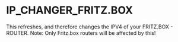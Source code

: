 # IP_CHANGER_FRITZ.BOX
This refreshes, and therefore changes the IPV4 of your FRITZ.BOX - ROUTER. Note: Only Fritz.box routers will be affected by this!
